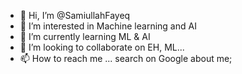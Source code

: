 - 👋 Hi, I’m @SamiullahFayeq
- 👀 I’m interested in Machine learning and AI
- 🌱 I’m currently learning ML & AI
- 💞️ I’m looking to collaborate on EH, ML...
- 📫 How to reach me ... search on Google about me;

<!---
Samiullah Jalali/SamiullahFayeq is a ✨ special ✨ repository because its `README.md` (this file) appears on your GitHub profile.
You can click the Preview link to take a look at your changes.
--->
